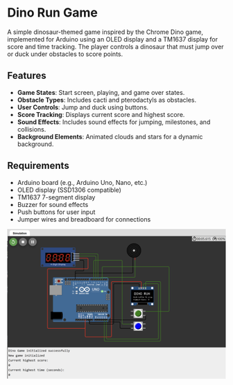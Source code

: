 # Dino Run Game

A simple dinosaur-themed game inspired by the Chrome Dino game, implemented for Arduino using an OLED display and a TM1637 display for score and time tracking. The player controls a dinosaur that must jump over or duck under obstacles to score points.

## Features

- **Game States**: Start screen, playing, and game over states.
- **Obstacle Types**: Includes cacti and pterodactyls as obstacles.
- **User  Controls**: Jump and duck using buttons.
- **Score Tracking**: Displays current score and highest score.
- **Sound Effects**: Includes sound effects for jumping, milestones, and collisions.
- **Background Elements**: Animated clouds and stars for a dynamic background.

## Requirements

- Arduino board (e.g., Arduino Uno, Nano, etc.)
- OLED display (SSD1306 compatible)
- TM1637 7-segment display
- Buzzer for sound effects
- Push buttons for user input
- Jumper wires and breadboard for connections

![Game Setup](setup.png) 
